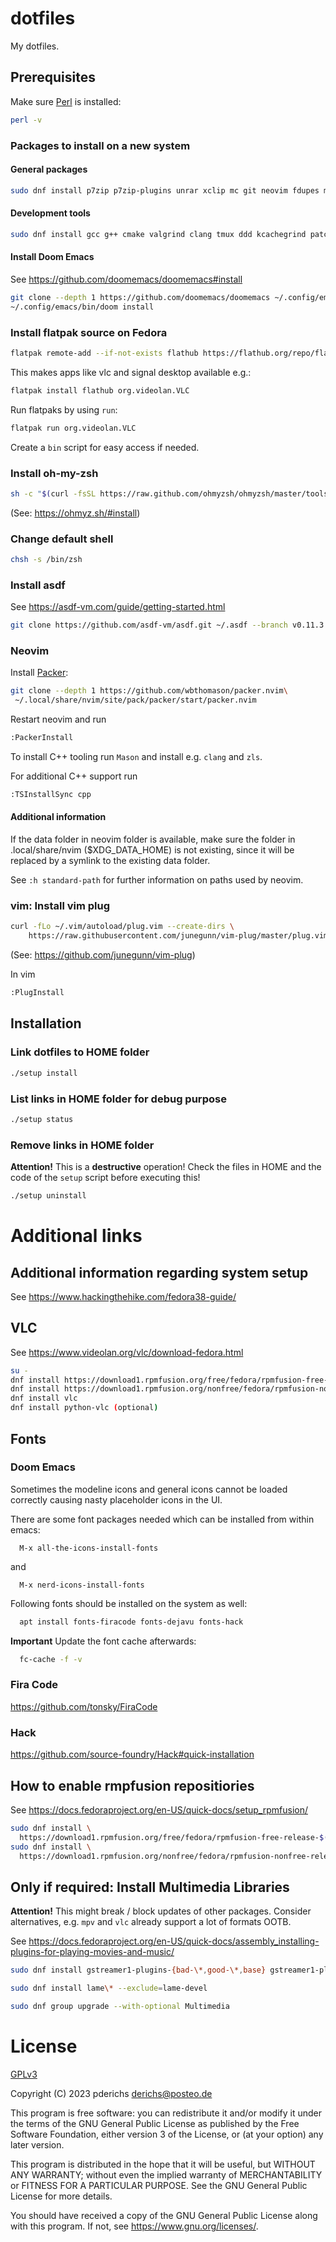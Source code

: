 # dotfiles

My dotfiles.

## Prerequisites

Make sure [Perl](https://www.perl.org/) is installed:

```sh
perl -v
```

### Packages to install on a new system

#### General packages

```sh
sudo dnf install p7zip p7zip-plugins unrar xclip mc git neovim fdupes meld fd-find ripgrep doublecmd-gtk weechat fzf wget curl emacs vim zsh fish firejail abiword gnumeric thunderbird gpg rsync gimp ffmpeg-free youtube-dl brasero sound-juicer perl-Env perl-File-Copy zeal ranger htop fortune-mod perl-Image-ExifTool editorconfig sbcl glslang discount ShellCheck inkscape clamav clamav-update pandoc uuid texlive-scheme-medium autoconf automake gcc libpng-devel make poppler-devel poppler-glib-devel zlib-devel pkgconf macchanger rhythmbox libreoffice mpv util-linux-user terminator audacity fira-code-fonts zstd net-tools nethogs tcpdump iftop xfburn zoxide
```

#### Development tools

```sh
sudo dnf install gcc g++ cmake valgrind clang tmux ddd kcachegrind patch zlib-devel bzip2 bzip2-devel readline-devel sqlite sqlite-devel openssl-devel tk-devel libffi-devel xz-devel libuuid-devel gdbm-devel libnsl2-devel boost-devel gtk3-devel clang-tools-extra
```

#### Install Doom Emacs

See https://github.com/doomemacs/doomemacs#install

``` sh
git clone --depth 1 https://github.com/doomemacs/doomemacs ~/.config/emacs
~/.config/emacs/bin/doom install
```

### Install flatpak source on Fedora

```sh
flatpak remote-add --if-not-exists flathub https://flathub.org/repo/flathub.flatpakrepo
```

This makes apps like vlc and signal desktop available e.g.:

``` sh
flatpak install flathub org.videolan.VLC
```

Run flatpaks by using `run`:

``` sh
flatpak run org.videolan.VLC
```

Create a `bin` script for easy access if needed.

### Install oh-my-zsh

```sh
sh -c "$(curl -fsSL https://raw.github.com/ohmyzsh/ohmyzsh/master/tools/install.sh)"
```

(See: https://ohmyz.sh/#install)

### Change default shell

```sh
chsh -s /bin/zsh
```

### Install asdf

See https://asdf-vm.com/guide/getting-started.html

```sh
git clone https://github.com/asdf-vm/asdf.git ~/.asdf --branch v0.11.3
```

### Neovim 

Install [Packer](https://github.com/wbthomason/packer.nvim):

```sh
git clone --depth 1 https://github.com/wbthomason/packer.nvim\
 ~/.local/share/nvim/site/pack/packer/start/packer.nvim
```

Restart neovim and run

```sh
:PackerInstall
```

To install C++ tooling run `Mason` and install e.g. `clang` and `zls`.

For additional C++ support run

```sh
:TSInstallSync cpp
```

#### Additional information

If the data folder in neovim folder is available, make sure the folder in .local/share/nvim ($XDG_DATA_HOME) is not existing, since it will be replaced by a symlink to the existing data folder.

See `:h standard-path` for further information on paths used by neovim.

### vim: Install vim plug

```sh
curl -fLo ~/.vim/autoload/plug.vim --create-dirs \
    https://raw.githubusercontent.com/junegunn/vim-plug/master/plug.vim
```

(See: https://github.com/junegunn/vim-plug)

In vim

```sh
:PlugInstall
```

## Installation

### Link dotfiles to HOME folder

```sh
./setup install
```

### List links in HOME folder for debug purpose

```sh
./setup status
```

### Remove links in HOME folder

**Attention!** This is a **destructive** operation! Check the files in HOME and the code of the `setup` script before executing this!

```sh
./setup uninstall
```

# Additional links

## Additional information regarding system setup

See https://www.hackingthehike.com/fedora38-guide/

## VLC 

See https://www.videolan.org/vlc/download-fedora.html

``` sh
su -
dnf install https://download1.rpmfusion.org/free/fedora/rpmfusion-free-release-$(rpm -E %fedora).noarch.rpm
dnf install https://download1.rpmfusion.org/nonfree/fedora/rpmfusion-nonfree-release-$(rpm -E %fedora).noarch.rpm
dnf install vlc
dnf install python-vlc (optional)
```

## Fonts

### Doom Emacs

Sometimes the modeline icons and general icons cannot be loaded correctly causing nasty placeholder icons in the UI.

There are some font packages needed which can be installed from within emacs:

```
  M-x all-the-icons-install-fonts
```

and

```
  M-x nerd-icons-install-fonts
```

Following fonts should be installed on the system as well:

``` sh
  apt install fonts-firacode fonts-dejavu fonts-hack
```

**Important** Update the font cache afterwards:

``` sh
  fc-cache -f -v
```

### Fira Code

https://github.com/tonsky/FiraCode

### Hack

https://github.com/source-foundry/Hack#quick-installation

## How to enable rmpfusion repositiories

See https://docs.fedoraproject.org/en-US/quick-docs/setup_rpmfusion/

``` sh
sudo dnf install \
  https://download1.rpmfusion.org/free/fedora/rpmfusion-free-release-$(rpm -E %fedora).noarch.rpm
sudo dnf install \
  https://download1.rpmfusion.org/nonfree/fedora/rpmfusion-nonfree-release-$(rpm -E %fedora).noarch.rpm
```

## Only if required: Install Multimedia Libraries

**Attention!** This might break / block updates of other packages. Consider alternatives, e.g. `mpv` and `vlc` already support a lot of formats OOTB.

See https://docs.fedoraproject.org/en-US/quick-docs/assembly_installing-plugins-for-playing-movies-and-music/

``` sh
sudo dnf install gstreamer1-plugins-{bad-\*,good-\*,base} gstreamer1-plugin-openh264 gstreamer1-libav --exclude=gstreamer1-plugins-bad-free-devel

sudo dnf install lame\* --exclude=lame-devel

sudo dnf group upgrade --with-optional Multimedia
```

# License

[GPLv3](https://www.gnu.org/licenses/gpl-3.0.txt)

Copyright (C) 2023 pderichs <derichs@posteo.de>

This program is free software: you can redistribute it and/or modify
it under the terms of the GNU General Public License as published by
the Free Software Foundation, either version 3 of the License, or
(at your option) any later version.

This program is distributed in the hope that it will be useful,
but WITHOUT ANY WARRANTY; without even the implied warranty of
MERCHANTABILITY or FITNESS FOR A PARTICULAR PURPOSE.  See the
GNU General Public License for more details.

You should have received a copy of the GNU General Public License
along with this program.  If not, see <https://www.gnu.org/licenses/>.
